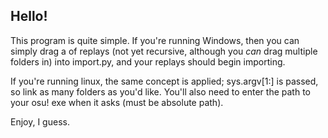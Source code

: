 ## Hello!

This program is quite simple. If you're running Windows, then you can simply drag a of replays (not yet recursive, although you *can* drag multiple folders in) into import.py, and your replays should begin importing.

If you're running linux, the same concept is applied; sys.argv[1:] is passed, so link as many folders as you'd like. You'll also need to enter the path to your osu! exe when it asks (must be absolute path).

Enjoy, I guess.